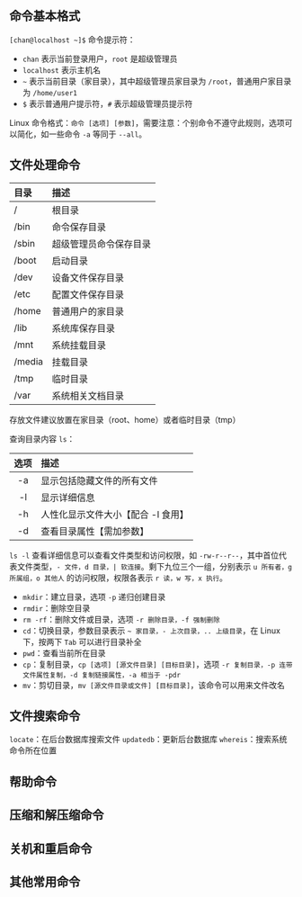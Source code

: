 
## 命令基本格式

`[chan@localhost ~]$` 命令提示符：

- `chan` 表示当前登录用户，`root` 是超级管理员
- `localhost` 表示主机名
- `~` 表示当前目录（家目录），其中超级管理员家目录为 `/root`，普通用户家目录为 `/home/user1`
- `$` 表示普通用户提示符，`#` 表示超级管理员提示符

Linux 命令格式：`命令 [选项] [参数]`，需要注意：个别命令不遵守此规则，选项可以简化，如一些命令 `-a` 等同于 `--all`。

## 文件处理命令

| 目录   | 描述                   |
| :----- | :--------------------- |
| /      | 根目录                 |
| /bin   | 命令保存目录           |
| /sbin  | 超级管理员命令保存目录 |
| /boot  | 启动目录               |
| /dev   | 设备文件保存目录       |
| /etc   | 配置文件保存目录       |
| /home  | 普通用户的家目录       |
| /lib   | 系统库保存目录         |
| /mnt   | 系统挂载目录           |
| /media | 挂载目录               |
| /tmp   | 临时目录               |
| /var   | 系统相关文档目录       |

存放文件建议放置在家目录（root、home）或者临时目录（tmp）

查询目录内容 `ls`：

| 选项  | 描述                               |
| :---: | :--------------------------------- |
|  -a   | 显示包括隐藏文件的所有文件         |
|  -l   | 显示详细信息                       |
|  -h   | 人性化显示文件大小【配合 -l 食用】 |
|  -d   | 查看目录属性【需加参数】           |

`ls -l` 查看详细信息可以查看文件类型和访问权限，如 `-rw-r--r--`，其中首位代表文件类型，`- 文件，d 目录，| 软连接`。剩下九位三个一组，分别表示 `u 所有者，g 所属组，o 其他人` 的访问权限，权限各表示 `r 读，w 写，x 执行`。

- `mkdir`：建立目录，选项 `-p` 递归创建目录
- `rmdir`：删除空目录
- `rm -rf`：删除文件或目录，选项 `-r 删除目录，-f 强制删除`
- `cd`：切换目录，参数目录表示 `~ 家目录，- 上次目录，.. 上级目录`，在 Linux 下，按两下 `Tab` 可以进行目录补全
- `pwd`：查看当前所在目录
- `cp`：复制目录，`cp [选项] [源文件目录] [目标目录]`，选项 `-r 复制目录，-p 连带文件属性复制，-d 复制链接属性，-a 相当于 -pdr`
- `mv`：剪切目录，`mv [源文件目录或文件] [目标目录]`，该命令可以用来文件改名

## 文件搜索命令

`locate`：在后台数据库搜索文件
`updatedb`：更新后台数据库
`whereis`：搜索系统命令所在位置

## 帮助命令

## 压缩和解压缩命令

## 关机和重启命令

## 其他常用命令
